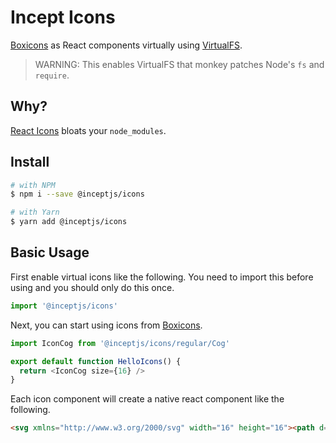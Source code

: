# Incept Icons

[Boxicons](https://boxicons.com/) as React components virtually using 
[VirtualFS](https://www.npmjs.com/package/@inceptjs/virtualfs).

> WARNING: This enables VirtualFS that monkey patches Node's `fs` and 
`require`.

## Why?

[React Icons](https://react-icons.github.io/react-icons/) bloats your 
`node_modules`.

## Install

```bash
# with NPM
$ npm i --save @inceptjs/icons

# with Yarn
$ yarn add @inceptjs/icons
```

## Basic Usage

First enable virtual icons like the following. You need to import this 
before using and you should only do this once.

```js
import '@inceptjs/icons'
```

Next, you can start using icons from [Boxicons](https://boxicons.com/).

```js
import IconCog from '@inceptjs/icons/regular/Cog'

export default function HelloIcons() {
  return <IconCog size={16} />
}
```

Each icon component will create a native react component like the following.

```html
<svg xmlns="http://www.w3.org/2000/svg" width="16" height="16"><path d="M12 16c2.206 0 4-1.794 4-4s-1.794-4-4-4-4 1.794-4 4 1.794 4 4 4zm0-6c1.084 0 2 .916 2 2s-.916 2-2 2-2-.916-2-2 .916-2 2-2z"/><path d="m2.845 16.136 1 1.73c.531.917 1.809 1.261 2.73.73l.529-.306A8.1 8.1 0 0 0 9 19.402V20c0 1.103.897 2 2 2h2c1.103 0 2-.897 2-2v-.598a8.132 8.132 0 0 0 1.896-1.111l.529.306c.923.53 2.198.188 2.731-.731l.999-1.729a2.001 2.001 0 0 0-.731-2.732l-.505-.292a7.718 7.718 0 0 0 0-2.224l.505-.292a2.002 2.002 0 0 0 .731-2.732l-.999-1.729c-.531-.92-1.808-1.265-2.731-.732l-.529.306A8.1 8.1 0 0 0 15 4.598V4c0-1.103-.897-2-2-2h-2c-1.103 0-2 .897-2 2v.598a8.132 8.132 0 0 0-1.896 1.111l-.529-.306c-.924-.531-2.2-.187-2.731.732l-.999 1.729a2.001 2.001 0 0 0 .731 2.732l.505.292a7.683 7.683 0 0 0 0 2.223l-.505.292a2.003 2.003 0 0 0-.731 2.733zm3.326-2.758A5.703 5.703 0 0 1 6 12c0-.462.058-.926.17-1.378a.999.999 0 0 0-.47-1.108l-1.123-.65.998-1.729 1.145.662a.997.997 0 0 0 1.188-.142 6.071 6.071 0 0 1 2.384-1.399A1 1 0 0 0 11 5.3V4h2v1.3a1 1 0 0 0 .708.956 6.083 6.083 0 0 1 2.384 1.399.999.999 0 0 0 1.188.142l1.144-.661 1 1.729-1.124.649a1 1 0 0 0-.47 1.108c.112.452.17.916.17 1.378 0 .461-.058.925-.171 1.378a1 1 0 0 0 .471 1.108l1.123.649-.998 1.729-1.145-.661a.996.996 0 0 0-1.188.142 6.071 6.071 0 0 1-2.384 1.399A1 1 0 0 0 13 18.7l.002 1.3H11v-1.3a1 1 0 0 0-.708-.956 6.083 6.083 0 0 1-2.384-1.399.992.992 0 0 0-1.188-.141l-1.144.662-1-1.729 1.124-.651a1 1 0 0 0 .471-1.108z"/></svg>
```
